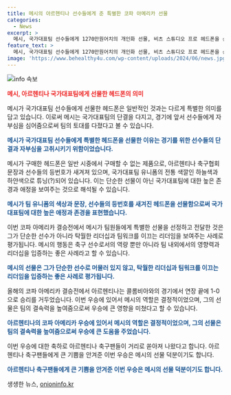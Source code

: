 ```yaml
---
title: 메시의 아르헨티나 선수들에게 준 특별한 코파 아메리카 선물
categories:
  - News
excerpt: >
  메시, 국가대표팀 선수들에게 1270만원어치의 개인화 선물, 비츠 스튜디오 프로 헤드폰을 선물하며 아르헨티나 국가대표팀의 결속을 다졌다. 특별한 선물은 국가대표팀 유니폼의 색과 문장, 선수들의 등번호가 새겨져 있어 특별함을 더했다. 결승전에서 부상으로 교체된 메시가 눈물로 경기를 지켜봤으나, 결승전에서 깜짝 선물을 선보인 메시의 역할이 결정적이었으며, 아르헨티나의 우승엔 메시의 기여가 크다
feature_text: >
  메시, 국가대표팀 선수들에게 1270만원어치의 개인화 선물, 비츠 스튜디오 프로 헤드폰을 선물하며 아르헨티나 국가대표팀의 결속을 다졌다. 특별한 선물은 국가대표팀 유니폼의 색과 문장, 선수들의 등번호가 새겨져 있어 특별함을 더했다. 결승전에서 부상으로 교체된 메시가 눈물로 경기를 지켜봤으나, 결승전에서 깜짝 선물을 선보인 메시의 역할이 결정적이었으며, 아르헨티나의 우승엔 메시의 기여가 크다
image: 'https://www.behealthy4u.com/wp-content/uploads/2024/06/news.jpg'
---
```


<p><img src="https://www.behealthy4u.com/wp-content/uploads/2024/06/news.jpg" alt="info 속보" /></p>

<p><b><span style="color: #ee2323;">메시, 아르헨티나 국가대표팀에게 선물한 헤드폰의 의미</span></b></p>

<p>메시가 국가대표팀 선수들에게 선물한 헤드폰은 일반적인 것과는 다르게 특별한 의미를 담고 있습니다. 이로써 메시는 국가대표팀의 단결을 다지고, 경기에 앞서 선수들에게 자부심을 심어줌으로써 팀의 토대를 다졌다고 볼 수 있습니다.</p>

<p><b><span style="color: #1a5490;">메시가 국가대표팀 선수들에게 특별한 헤드폰을 선물한 이유는 경기를 위한 선수들의 단결과 자부심을 고취시키기 위함이었습니다.</span></b></p>

<p>메시가 구매한 헤드폰은 일반 시중에서 구매할 수 없는 제품으로, 아르헨티나 축구협회 문장과 선수들의 등번호가 새겨져 있으며, 국가대표팀 유니폼의 전통 색깔인 하늘색과 하얀색으로 튜닝(?)되어 있습니다.  이는 단순한 선물이 아닌 국가대표팀에 대한 높은 존경과 애정을 보여주는 것으로 해석될 수 있습니다.</p>

<p><b><span style="color: #1a5490;">메시가 팀 유니폼의 색상과 문장, 선수들의 등번호를 새겨진 헤드폰을 선물함으로써 국가대표팀에 대한 높은 애정과 존경을 표현했습니다.</span></b></p>

<p>이번 코파 아메리카 결승전에서 메시가 팀원들에게 특별한 선물을 선정하고 전달한 것은 그가 단순한 선수가 아니라 탁월한 리더십과 팀워크를 이끄는 리더임을 보여주는 사례로 평가됩니다. 메시의 행동은 축구 선수로서의 역량 뿐만 아니라 팀 내외에서의 영향력과 리더십을 입증하는 좋은 사례라고 할 수 있습니다.</p>

<p><b><span style="color: #1a5490;">메시의 선물은 그가 단순한 선수로 머물러 있지 않고, 탁월한 리더십과 팀워크를 이끄는 리더임을 입증하는 좋은 사례로 평가됩니다.</span></b></p>

<p>올해의 코파 아메리카 결승전에서 아르헨티나는 콜롬비아와의 경기에서 연장 끝에 1-0으로 승리를 거두었습니다. 이번 우승에 있어서 메시의 역할은 결정적이었으며, 그의 선물은 팀의 결속력을 높여줌으로써 우승에 큰 영향을 미쳤다고 할 수 있습니다.</p>

<p><b><span style="color: #1a5490;">아르헨티나의 코파 아메리카 우승에 있어서 메시의 역할은 결정적이었으며, 그의 선물은 팀의 결속력을 높여줌으로써 우승에 큰 도움을 주었습니다.</span></b></p>

<p>이번 우승에 대한 축하로 아르헨티나 축구팬들이 거리로 쏟아져 나왔다고 합니다. 아르헨티나 축구팬들에게 큰 기쁨을 안겨준 이번 우승은 메시의 선물 덕분이기도 합니다.</p>

<p><b><span style="color: #1a5490;">아르헨티나 축구팬들에게 큰 기쁨을 안겨준 이번 우승은 메시의 선물 덕분이기도 합니다.</span></b></p>
생생한 뉴스, <a href="https://onioninfo.kr" rel="dofollow">onioninfo.kr</a>


